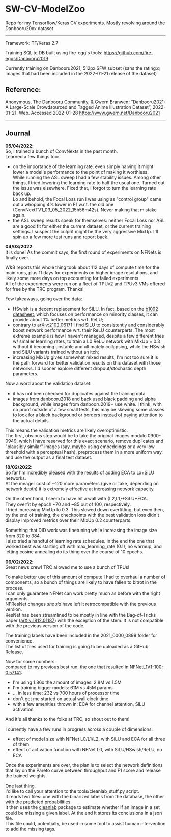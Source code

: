 # SW-CV-ModelZoo
Repo for my Tensorflow/Keras CV experiments. Mostly revolving around the Danbooru20xx dataset

---

Framework: TF/Keras 2.7

Training SQLite DB built using fire-egg's tools: https://github.com/fire-eggs/Danbooru2019

Currently training on Danbooru2021, 512px SFW subset (sans the rating:q images that had been included in the 2022-01-21 release of the dataset)

## Reference:
Anonymous, The Danbooru Community, & Gwern Branwen; “Danbooru2021: A Large-Scale Crowdsourced and Tagged Anime Illustration Dataset”, 2022-01-21. Web. Accessed 2022-01-28 https://www.gwern.net/Danbooru2021

----

## Journal
**05/04/2022**:  
So, I trained a bunch of ConvNexts in the past month.  
Learned a few things too:
- on the importance of the learning rate: even simply halving it might lower a model's performance to the point of making it worthless.  
While running the ASL sweep I had a few stability issues. Among other things, I tried lowering the learning rate to half the usual one. Turned out the issue was elsewhere. Fixed that, I forgot to turn the learning rate back up.  
Lo and behold, the Focal Loss run I was using as "control group" came out a whopping 4% lower in F1 w.r.t. the old one (ConvNextTV1_03_05_2022_15h56m42s). Never making that mistake again.
- the ASL sweep results speak for themselves: neither Focal Loss nor ASL are a good fit for either the current dataset, or the current training settings. I suspect the culprit might be the very aggressive MixUp. I'll spin up a few more test runs and report back.

**04/03/2022**:  
It is done! As the commit says, the first round of experiments on NFNets is finally over.

W&B reports this whole thing took about 112 days of compute time for the main runs, plus 11 days for experiments on higher image resolutions, and likely some more days on top accounting for failed experiments.  
All of the experiments were run on a fleet of TPUv2 and TPUv3 VMs offered for free by the TRC program. Thanks!

Few takeaways, going over the data:
- HSwish is a decent replacement for SiLU. In fact, based on the [b1092 datasheet](https://github.com/SmilingWolf/SW-CV-ModelZoo/blob/ffe897ae9946b474fb811c7378cce132d3a6833e/results/db2021_0000_0899_0950_0999_b0000.csv), which focuses on performance on minority classes, it can provide about 1% better metrics wrt. ReLU;
- contrary to [arXiv:2102.06171](https://arxiv.org/abs/2102.06171) I find SiLU to consistently and considerably boost network performance wrt. their ReLU counterparts. The most extreme example is how I haven't managed, despite a few different tries w/ smaller learning rates, to train a L0 ReLU network with MixUp = 0.3 without it becoming unstable and ultimately collapsing, while the HSwish and SiLU variants trained without an itch;
- increasing MixUp gives somewhat mixed results, I'm not too sure it is the path forward for better validation results on this dataset with those networks. I'd sooner explore different dropout/stochastic depth parameters.

Now a word about the validation dataset:  
- it has not been checked for duplicates against the training data
- images from danbooru2018 and back used black padding and alpha background, while images from danbooru2019+ use white. I think, with no proof outside of a few small tests, this may be skewing some classes to look for a black background or borders instead of paying attention to the actual details.

This means the validation metrics are likely overoptimistic.  
The first, obvious step would be to take the original images modulo 0900-0949, which I have reserved for this exact scenario, remove duplicates and "plausibly similar" images (say, maybe using embeddings or a very low threshold with a perceptual hash), preprocess them in a more uniform way, and use the output as a final test dataset.

**18/02/2022**:  
So far I'm incredibly pleased with the results of adding ECA to Lx+SiLU networks.  
At the meager cost of ~120 more parameters (give or take, depending on network depth) it is extremely effective at increasing network capacity.

On the other hand, I seem to have hit a wall with {L2,L1}+SiLU+ECA.  
They overfit by epoch ~70 and ~85 out of 100, respectively.  
I tried increasing MixUp to 0.3. This slowed down overfitting, but even then, by the end of training, the checkpoints with the best validation loss didn't display improved metrics over their MixUp 0.2 counterparts.  

Something that DID work was finetuning while increasing the image size from 320 to 384.  
I also tried a handful of learning rate schedules. In the end the one that worked best was starting off with max_learning_rate (0.1), no warmup, and letting cosine annealing do its thing over the course of 10 epochs.

**06/02/2022**:  
Great news crew! TRC allowed me to use a bunch of TPUs!

To make better use of this amount of compute I had to overhaul a number of components, so a bunch of things are likely to have fallen to bitrot in the process.  
I can only guarantee NFNet can work pretty much as before with the right arguments.  
NFResNet changes *should* have left it retrocompatible with the previous version.  
ResNet has been streamlined to be mostly in line with the Bag-of-Tricks paper ([arXiv:1812.01187](https://arxiv.org/abs/1812.01187)) with the exception of the stem. It is not compatible with the previous version of the code.

The training labels have been included in the 2021_0000_0899 folder for convenience.  
The list of files used for training is going to be uploaded as a GitHub Release.

Now for some numbers:  
compared to my previous best run, the one that resulted in [NFNetL1V1-100-0.57141](https://github.com/SmilingWolf/SW-CV-ModelZoo/releases/tag/NFNetL1V1-100-0.57141):
- I'm using 1.86x the amount of images: 2.8M vs 1.5M
- I'm training bigger models: 61M vs 45M params
- ... in less time: 232 vs 700 hours of processor time
- don't get me started on actual wall clock time
- with a few amenities thrown in: ECA for channel attention, SiLU activation

And it's all thanks to the folks at TRC, so shout out to them!

I currently have a few runs in progress across a couple of dimensions:
- effect of model size with NFNet L0/L1/L2, with SiLU and ECA for all three of them
- effect of activation function with NFNet L0, with SiLU/HSwish/ReLU, no ECA

Once the experiments are over, the plan is to select the network definitions that lay on the Pareto curve between throughput and F1 score and release the trained weights.

One last thing.  
I'd like to call your attention to the tools/cleanlab_stuff.py script.  
It reads two files: one with the binarized labels from the database, the other with the predicted probabilities.  
It then uses the [cleanlab](https://github.com/cleanlab/cleanlab) package to estimate whether if an image in a set could be missing a given label. At the end it stores its conclusions in a json file.  
This file could, potentially, be used in some tool to assist human intervention to add the missing tags.
